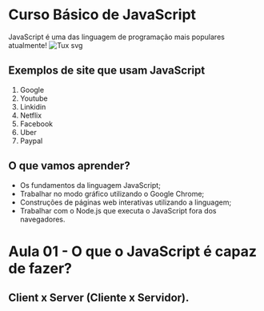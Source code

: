 # Curso Básico de JavaScript

JavaScript é uma das linguagem de programação mais populares atualmente!
![Tux svg](https://icons.iconarchive.com/icons/cornmanthe3rd/plex/72/Other-html-5-icon.png)
## Exemplos de site que usam JavaScript
1. Google
2. Youtube
3. Linkidin
4. Netflix
5. Facebook
6. Uber
7. Paypal

## O que vamos aprender?
* Os fundamentos da linguagem JavaScript;
* Trabalhar no modo gráfico utilizando o Google Chrome;
* Construções de páginas web interativas utilizando a linguagem;
* Trabalhar com o Node.js que executa o JavaScript fora dos navegadores.

# Aula 01 - O que o JavaScript é capaz de fazer?

## Client x Server (Cliente x Servidor).



